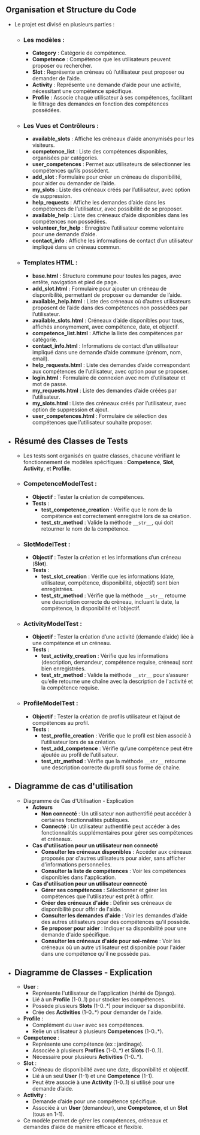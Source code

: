 ## Organisation et Structure du Code

- Le projet est divisé en plusieurs parties :

	- ### Les modèles :
		- **Category** : Catégorie de compétence.
		- **Competence** : Compétence que les utilisateurs peuvent proposer ou rechercher.
		- **Slot** : Représente un créneau où l’utilisateur peut proposer ou demander de l’aide.
		- **Activity** : Représente une demande d’aide pour une activité, nécessitant une compétence spécifique.
		- **Profile** : Associe chaque utilisateur à ses compétences, facilitant le filtrage des demandes en fonction des compétences possédées.
	- ### Les Vues et Contrôleurs :
		- **available_slots** : Affiche les créneaux d’aide anonymisés pour les visiteurs.
		- **competence_list** : Liste des compétences disponibles, organisées par catégories.
		- **user_competences** : Permet aux utilisateurs de sélectionner les compétences qu’ils possèdent.
		- **add_slot** : Formulaire pour créer un créneau de disponibilité, pour aider ou demander de l’aide.
		- **my_slots** : Liste des créneaux créés par l’utilisateur, avec option de suppression.
		- **help_requests** : Affiche les demandes d’aide dans les compétences de l’utilisateur, avec possibilité de se proposer.
		- **available_help** : Liste des créneaux d’aide disponibles dans les compétences non possédées.
		- **volunteer_for_help** : Enregistre l’utilisateur comme volontaire pour une demande d’aide.
		- **contact_info** : Affiche les informations de contact d’un utilisateur impliqué dans un créneau commun.
	- ### Templates HTML :
		- **base.html** : Structure commune pour toutes les pages, avec entête, navigation et pied de page.
		- **add_slot.html** : Formulaire pour ajouter un créneau de disponibilité, permettant de proposer ou demander de l’aide.
		- **available_help.html** : Liste des créneaux où d’autres utilisateurs proposent de l’aide dans des compétences non possédées par l’utilisateur.
		- **available_slots.html** : Créneaux d’aide disponibles pour tous, affichés anonymement, avec compétence, date, et objectif.
		- **competence_list.html** : Affiche la liste des compétences par catégorie.
		- **contact_info.html** : Informations de contact d’un utilisateur impliqué dans une demande d’aide commune (prénom, nom, email).
		- **help_requests.html** : Liste des demandes d’aide correspondant aux compétences de l’utilisateur, avec option pour se proposer.
		- **login.html** : Formulaire de connexion avec nom d’utilisateur et mot de passe.
		- **my_requests.html** : Liste des demandes d’aide créées par l’utilisateur.
		- **my_slots.html** : Liste des créneaux créés par l’utilisateur, avec option de suppression et ajout.
		- **user_competences.html** : Formulaire de sélection des compétences que l’utilisateur souhaite proposer.

- ## Résumé des Classes de Tests
	- Les tests sont organisés en quatre classes, chacune vérifiant le fonctionnement de modèles spécifiques : **Competence**, **Slot**, **Activity**, et **Profile**.
	- ### CompetenceModelTest :
		- **Objectif** : Tester la création de compétences.
		- **Tests** :
			- **test_competence_creation** : Vérifie que le nom de la compétence est correctement enregistré lors de sa création.
			- **test_str_method** : Valide la méthode `__str__`, qui doit retourner le nom de la compétence.
	- ### SlotModelTest :
		- **Objectif** : Tester la création et les informations d’un créneau (**Slot**).
		- **Tests** :
			- **test_slot_creation** : Vérifie que les informations (date, utilisateur, compétence, disponibilité, objectif) sont bien enregistrées.
			- **test_str_method** : Vérifie que la méthode `__str__` retourne une description correcte du créneau, incluant la date, la compétence, la disponibilité et l’objectif.
	- ### ActivityModelTest :
		- **Objectif** : Tester la création d’une activité (demande d’aide) liée à une compétence et un créneau.
		- **Tests** :
			- **test_activity_creation** : Vérifie que les informations (description, demandeur, compétence requise, créneau) sont bien enregistrées.
			- **test_str_method** : Valide la méthode `__str__` pour s’assurer qu’elle retourne une chaîne avec la description de l'activité et la compétence requise.
	- ### ProfileModelTest :
		- **Objectif** : Tester la création de profils utilisateur et l’ajout de compétences au profil.
		- **Tests** :
			- **test_profile_creation** : Vérifie que le profil est bien associé à l’utilisateur lors de sa création.
			- **test_add_competence** : Vérifie qu’une compétence peut être ajoutée au profil de l’utilisateur.
			- **test_str_method** : Vérifie que la méthode `__str__` retourne une description correcte du profil sous forme de chaîne.

- ## Diagramme de cas d'utilisation
	- Diagramme de Cas d'Utilisation - Explication
		- **Acteurs**
			- **Non connecté** : Un utilisateur non authentifié peut accéder à certaines fonctionnalités publiques.
			- **Connecté** : Un utilisateur authentifié peut accéder à des fonctionnalités supplémentaires pour gérer ses compétences et créneaux.
		- **Cas d'utilisation pour un utilisateur non connecté**
			- **Consulter les créneaux disponibles** : Accéder aux créneaux proposés par d'autres utilisateurs pour aider, sans afficher d'informations personnelles.
			- **Consulter la liste de compétences** : Voir les compétences disponibles dans l'application.
		- **Cas d'utilisation pour un utilisateur connecté**
			- **Gérer ses compétences** : Sélectionner et gérer les compétences que l'utilisateur est prêt à offrir.
			- **Créer des créneaux d'aide** : Définir ses créneaux de disponibilité pour offrir de l'aide.
			- **Consulter les demandes d'aide** : Voir les demandes d'aide des autres utilisateurs pour des compétences qu'il possède.
			- **Se proposer pour aider** : Indiquer sa disponibilité pour une demande d'aide spécifique.
			- **Consulter les créneaux d'aide pour soi-même** : Voir les créneaux où un autre utilisateur est disponible pour l'aider dans une compétence qu'il ne possède pas.

- ## Diagramme de Classes - Explication
	- **User** :
		- Représente l'utilisateur de l'application (hérité de Django).
		- Lié à un **Profile** (1-0..1) pour stocker les compétences.
		- Possède plusieurs **Slots** (1-0..*) pour indiquer sa disponibilité.
		- Crée des **Activities** (1-0..*) pour demander de l'aide.
	- **Profile** :
		- Complément du `User` avec ses compétences.
		- Relie un utilisateur à plusieurs **Competences** (1-0..*).
	- **Competence** :
		- Représente une compétence (ex : jardinage).
		- Associée à plusieurs **Profiles** (1-0..*) et **Slots** (1-0..1).
		- Nécessaire pour plusieurs **Activities** (1-0..*).
	- **Slot** :
		- Créneau de disponibilité avec une date, disponibilité et objectif.
		- Lié à un seul **User** (1-1) et une **Competence** (1-1).
		- Peut être associé à une **Activity** (1-0..1) si utilisé pour une demande d’aide.
	- **Activity** :
		- Demande d’aide pour une compétence spécifique.
		- Associée à un **User** (demandeur), une **Competence**, et un **Slot** (tous en 1-1).
	- Ce modèle permet de gérer les compétences, créneaux et demandes d’aide de manière efficace et flexible.